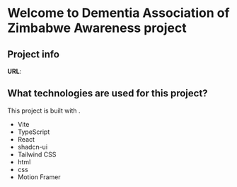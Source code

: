 # Welcome to Dementia Association of Zimbabwe Awareness project

## Project info

**URL**: 

## What technologies are used for this project?

This project is built with .

- Vite
- TypeScript
- React
- shadcn-ui
- Tailwind CSS
- html
- css
- Motion Framer
